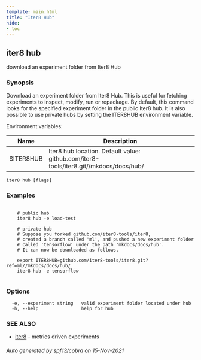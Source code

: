 ```yaml
---
template: main.html
title: "Iter8 Hub"
hide:
- toc
---
```


## iter8 hub

download an experiment folder from Iter8 Hub

### Synopsis


Download an experiment folder from Iter8 Hub. This is useful for fetching experiments to inspect, modify, run or repackage. By default, this command looks for the specified experiment folder in the public Iter8 hub. It is also possible to use private hubs by setting the ITER8HUB environment variable.

Environment variables:

| Name               | Description |
|--------------------| ------------|
| $ITER8HUB          | Iter8 hub location. Default value: github.com/iter8-tools/iter8.git//mkdocs/docs/hub/ |


```
iter8 hub [flags]
```

### Examples

```

	# public hub
	iter8 hub -e load-test

	# private hub
	# Suppose you forked github.com/iter8-tools/iter8, 
	# created a branch called 'ml', and pushed a new experiment folder 
	# called 'tensorflow' under the path 'mkdocs/docs/hub'. 
	# It can now be downloaded as follows.

	export ITER8HUB=github.com/iter8-tools/iter8.git?ref=ml//mkdocs/docs/hub/
	iter8 hub -e tensorflow
	
```

### Options

```
  -e, --experiment string   valid experiment folder located under hub
  -h, --help                help for hub
```

### SEE ALSO

* [iter8](iter8.md)	 - metrics driven experiments

###### Auto generated by spf13/cobra on 15-Nov-2021
